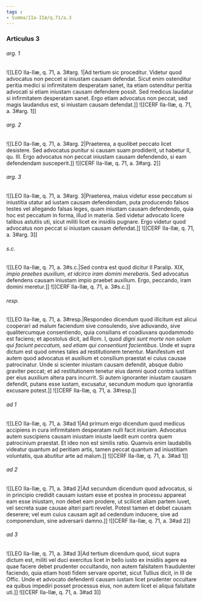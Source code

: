 ```yaml
---
tags : 
- Summa/IIa-IIæ/q.71/a.3
---
```


### Articulus 3

###### arg. 1
![[LEO IIa-IIæ, q. 71, a. 3#arg. 1|Ad tertium sic proceditur. Videtur quod advocatus non peccet si iniustam causam defendat. Sicut enim ostenditur peritia medici si infirmitatem desperatam sanet, ita etiam ostenditur peritia advocati si etiam iniustam causam defendere possit. Sed medicus laudatur si infirmitatem desperatam sanet. Ergo etiam advocatus non peccat, sed magis laudandus est, si iniustam causam defendat.]]
![[CERF IIa-IIæ, q. 71, a. 3#arg. 1]]

###### arg. 2
![[LEO IIa-IIæ, q. 71, a. 3#arg. 2|Praeterea, a quolibet peccato licet desistere. Sed advocatus punitur si causam suam prodiderit, ut habetur II, qu. III. Ergo advocatus non peccat iniustam causam defendendo, si eam defendendam susceperit.]]
![[CERF IIa-IIæ, q. 71, a. 3#arg. 2]]

###### arg. 3
![[LEO IIa-IIæ, q. 71, a. 3#arg. 3|Praeterea, maius videtur esse peccatum si iniustitia utatur ad iustam causam defendendam, puta producendo falsos testes vel allegando falsas leges, quam iniustam causam defendendo, quia hoc est peccatum in forma, illud in materia. Sed videtur advocato licere talibus astutiis uti, sicut militi licet ex insidiis pugnare. Ergo videtur quod advocatus non peccat si iniustam causam defendat.]]
![[CERF IIa-IIæ, q. 71, a. 3#arg. 3]]

###### s.c.
![[LEO IIa-IIæ, q. 71, a. 3#s.c.|Sed contra est quod dicitur II Paralip. XIX, *impio praebes auxilium, et idcirco iram domini merebaris*. Sed advocatus defendens causam iniustam impio praebet auxilium. Ergo, peccando, iram domini meretur.]]
![[CERF IIa-IIæ, q. 71, a. 3#s.c.]]

###### resp.
![[LEO IIa-IIæ, q. 71, a. 3#resp.|Respondeo dicendum quod illicitum est alicui cooperari ad malum faciendum sive consulendo, sive adiuvando, sive qualitercumque consentiendo, quia consilians et coadiuvans quodammodo est faciens; et apostolus dicit, ad Rom. I, quod *digni sunt morte non solum qui faciunt peccatum, sed etiam qui consentiunt facientibus*. Unde et supra dictum est quod omnes tales ad restitutionem tenentur. Manifestum est autem quod advocatus et auxilium et consilium praestat ei cuius causae patrocinatur. Unde si scienter iniustam causam defendit, absque dubio graviter peccat; et ad restitutionem tenetur eius damni quod contra iustitiam per eius auxilium altera pars incurrit. Si autem ignoranter iniustam causam defendit, putans esse iustam, excusatur, secundum modum quo ignorantia excusare potest.]]
![[CERF IIa-IIæ, q. 71, a. 3#resp.]]

###### ad 1
![[LEO IIa-IIæ, q. 71, a. 3#ad 1|Ad primum ergo dicendum quod medicus accipiens in cura infirmitatem desperatam nulli facit iniuriam. Advocatus autem suscipiens causam iniustam iniuste laedit eum contra quem patrocinium praestat. Et ideo non est similis ratio. Quamvis enim laudabilis videatur quantum ad peritiam artis, tamen peccat quantum ad iniustitiam voluntatis, qua abutitur arte ad malum.]]
![[CERF IIa-IIæ, q. 71, a. 3#ad 1]]

###### ad 2
![[LEO IIa-IIæ, q. 71, a. 3#ad 2|Ad secundum dicendum quod advocatus, si in principio credidit causam iustam esse et postea in processu appareat eam esse iniustam, non debet eam prodere, ut scilicet aliam partem iuvet, vel secreta suae causae alteri parti revelet. Potest tamen et debet causam deserere; vel eum cuius causam agit ad cedendum inducere, sive ad componendum, sine adversarii damno.]]
![[CERF IIa-IIæ, q. 71, a. 3#ad 2]]

###### ad 3
![[LEO IIa-IIæ, q. 71, a. 3#ad 3|Ad tertium dicendum quod, sicut supra dictum est, militi vel duci exercitus licet in bello iusto ex insidiis agere ea quae facere debet prudenter occultando, non autem falsitatem fraudulenter faciendo, quia etiam hosti fidem servare oportet, sicut Tullius dicit, in III de Offic. Unde et advocato defendenti causam iustam licet prudenter occultare ea quibus impediri posset processus eius, non autem licet ei aliqua falsitate uti.]]
![[CERF IIa-IIæ, q. 71, a. 3#ad 3]]

